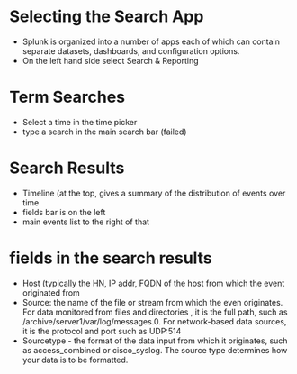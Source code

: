 # Selecting the Search App
- Splunk is organized into a number of apps each of which can contain separate datasets, dashboards, and configuration options.
- On the left hand side select Search & Reporting

# Term Searches
- Select a time in the time picker
- type a search in the main search bar (failed)

# Search Results
- Timeline (at the top, gives a summary of the distribution of events over time
- fields bar is on the left
- main events list to the right of that

# fields in the search results
- Host (typically the HN, IP addr, FQDN of the host from which the event originated from
- Source: the name of the file or stream from which the even originates. For data monitored from files and directories , it is the full path, such as /archive/server1/var/log/messages.0. For network-based data sources, it is the protocol and port such as UDP:514
- Sourcetype - the format of the data input from which it originates, such as access_combined or cisco_syslog. The source type determines how your data is to be formatted.
